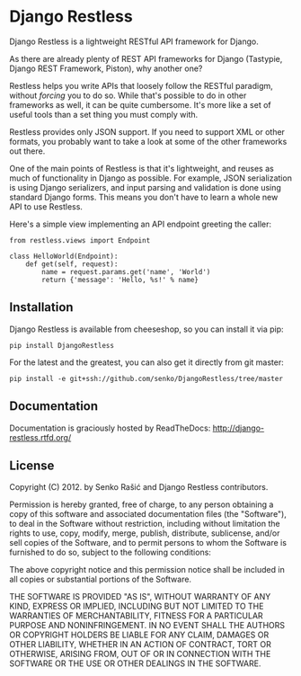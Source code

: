 # Django Restless

Django Restless is a lightweight RESTful API framework for Django.

As there are already plenty of REST API frameworks for Django (Tastypie,
Django REST Framework, Piston), why another one?

Restless helps you write APIs that loosely follow the RESTful
paradigm, without *forcing* you to do so. While that's possible to do in
other frameworks as well, it can be quite cumbersome. It's more like a set
of useful tools than a set thing you must comply with.

Restless provides only JSON support. If you need to support XML or
other formats, you probably want to take a look at some of the other frameworks
out there.

One of the main points of Restless is that it's lightweight, and reuses as much
of functionality in Django as possible. For example, JSON serialization is
using Django serializers, and input parsing and validation is done using
standard Django forms. This means you don't have to learn a whole new API
to use Restless.

Here's a simple view implementing an API endpoint greeting the caller:

    from restless.views import Endpoint

    class HelloWorld(Endpoint):
        def get(self, request):
            name = request.params.get('name', 'World')
            return {'message': 'Hello, %s!' % name}


## Installation

Django Restless is available from cheeseshop, so you can install it via pip:

    pip install DjangoRestless

For the latest and the greatest, you can also get it directly from git master:

    pip install -e git+ssh://github.com/senko/DjangoRestless/tree/master

## Documentation

Documentation is graciously hosted by ReadTheDocs: http://django-restless.rtfd.org/

## License

Copyright (C) 2012. by Senko Rašić and Django Restless contributors.

Permission is hereby granted, free of charge, to any person obtaining a copy of this software and associated documentation files (the "Software"), to deal in the Software without restriction, including without limitation the rights to use, copy, modify, merge, publish, distribute, sublicense, and/or sell copies of the Software, and to permit persons to whom the Software is furnished to do so, subject to the following conditions:

The above copyright notice and this permission notice shall be included in all copies or substantial portions of the Software.

THE SOFTWARE IS PROVIDED "AS IS", WITHOUT WARRANTY OF ANY KIND, EXPRESS OR IMPLIED, INCLUDING BUT NOT LIMITED TO THE WARRANTIES OF MERCHANTABILITY, FITNESS FOR A PARTICULAR PURPOSE AND NONINFRINGEMENT. IN NO EVENT SHALL THE AUTHORS OR COPYRIGHT HOLDERS BE LIABLE FOR ANY CLAIM, DAMAGES OR OTHER LIABILITY, WHETHER IN AN ACTION OF CONTRACT, TORT OR OTHERWISE, ARISING FROM, OUT OF OR IN CONNECTION WITH THE SOFTWARE OR THE USE OR OTHER DEALINGS IN THE SOFTWARE.
